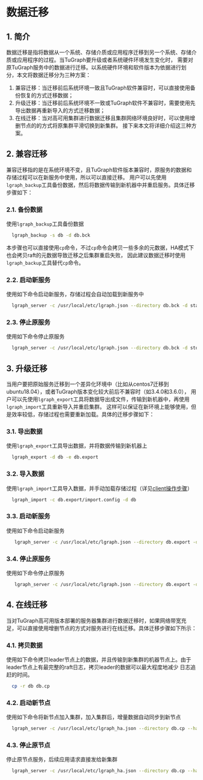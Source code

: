 # 数据迁移

## 1. 简介
   数据迁移是指将数据从一个系统、存储介质或应用程序迁移到另一个系统、存储介质或应用程序的过程。当TuGraph要升级或者系统硬件环境发生变化时，
需要对原TuGraph服务中的数据进行迁移。以系统硬件环境和软件版本为依据进行划分，本文将数据迁移分为三种方案：
1. 兼容迁移：当迁移前后系统环境一致且TuGraph软件兼容时，可以直接使用备份恢复的方式迁移数据；
2. 升级迁移：当迁移前后系统环境不一致或TuGraph软件不兼容时，需要使用先导出数据再重新导入的方式迁移数据；
3. 在线迁移：当对高可用集群进行数据迁移且集群网络环境良好时，可以使用增删节点的的方式将原集群平滑切换到新集群。
接下来本文将详细介绍这三种方案。

## 2. 兼容迁移
兼容迁移指的是在系统环境不变，且TuGraph软件版本兼容时，原服务的数据和存储过程可以在新服务中使用，所以可以直接迁移。
用户可以先使用`lgraph_backup`工具备份数据，然后将数据传输到新机器中并重启服务。具体迁移步骤如下：

### 2.1. 备份数据
使用`lgraph_backup`工具备份数据
```bash
  lgraph_backup -s db -d db.bck
```
本步骤也可以直接使用`cp`命令，不过`cp`命令会拷贝一些多余的元数据，HA模式下也会拷贝raft的元数据导致迁移之后集群重启失败，
因此建议数据迁移时使用`lgraph_backup`工具替代`cp`命令。

### 2.2. 启动新服务
使用如下命令启动新服务，存储过程会自动加载到新服务中
```bash
  lgraph_server -c /usr/local/etc/lgraph.json --directory db.bck -d start
```

### 2.3. 停止原服务
使用如下命令停止原服务
```bash
  lgraph_server -c /usr/local/etc/lgraph.json --directory db.bck -d stop
```

## 3. 升级迁移
当用户要把原始服务迁移到一个差异化环境中（比如从centos7迁移到ubuntu18.04），或者TuGraph版本变化较大前后不兼容时（如3.4.0和3.6.0），
用户可以先使用`lgraph_export`工具将数据导出成文件，传输到新机器中，再使用`lgraph_import`工具重新导入并重启集群。
这样可以保证在新环境上能够使用，但是效率较低，存储过程也需要重新加载。具体的迁移步骤如下：

### 3.1. 导出数据
使用`lgraph_export`工具导出数据，并将数据传输到新机器上
```bash
  lgraph_export -d db -e db.export
```

### 3.2. 导入数据
使用`lgraph_import`工具导入数据，并手动加载存储过程（详见[client操作步骤](../7.client-tools/2.cpp-client.md)）
```bash
  lgraph_import -c db.export/import.config -d db
```

### 3.3. 启动新服务
使用如下命令启动新服务
```bash
   lgraph_server -c /usr/local/etc/lgraph.json --directory db.export -d start
```

### 3.4. 停止原服务
使用如下命令停止原服务
```bash
   lgraph_server -c /usr/local/etc/lgraph.json --directory db.export -d stop
```

## 4. 在线迁移
当对TuGraph高可用版本部署的服务器集群进行数据迁移时，如果网络带宽充足，可以直接使用增删节点的方式对服务进行在线迁移。具体迁移步骤如下所示：

### 4.1. 拷贝数据
使用如下命令拷贝leader节点上的数据，并且传输到新集群的机器节点上。由于leader节点上有最完整的raft日志，拷贝leader的数据可以最大程度地减少
日志追赶的时间。
```bash
  cp -r db db.cp
```
### 4.2. 启动新节点
使用如下命令将新节点加入集群，加入集群后，增量数据自动同步到新节点
```bash
  lgraph_server -c /usr/local/etc/lgraph_ha.json --directory db.cp --ha_conf 192.168.0.1:9090,192.168.0.2:9090,192.168.0.3:9090 -d start
```
### 4.3. 停止原节点
停止原节点服务，后续应用请求直接发给新集群
```bash
  lgraph_server -c /usr/local/etc/lgraph_ha.json --directory db.cp --ha_conf 192.168.0.1:9090,192.168.0.2:9090,192.168.0.3:9090 -d stop
```